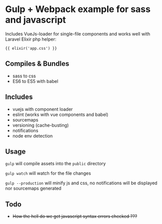 # Gulp + Webpack example for sass and javascript

Includes VueJs-loader for single-file components and works well with Laravel Elixir php helper: 

`{{ elixir('app.css') }}`

## Compiles & Bundles

- sass to css
- ES6 to ES5 with babel

## Includes

- vuejs with component loader
- eslint (works with vue components and babel)
- sourcemaps
- versioning (cache-busting)
- notifications
- node env detection

## Usage

`gulp` will compile assets into the `public` directory

`gulp watch` will watch for the file changes

`gulp --production` will minify js and css, no notifications will be displayed nor sourcemaps generated

## Todo

- ~~How the hell do we get javascript syntax errors checked ???~~